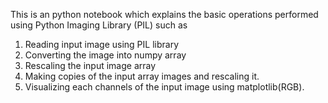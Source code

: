 This is an python notebook which explains the basic operations performed using Python Imaging Library (PIL) such as 

1) Reading input image using PIL library
2) Converting the image into numpy array
3) Rescaling the input image array
4) Making copies of the input array images and rescaling it.
5) Visualizing each channels of the input image using matplotlib(RGB).





